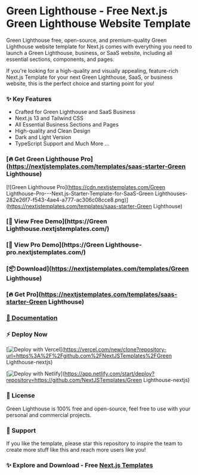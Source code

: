 # Green Lighthouse - Free Next.js Green Lighthouse Website Template

Green Lighthouse free, open-source, and premium-quality Green Lighthouse website template for Next.js comes with everything you need to launch a Green Lighthouse, business, or SaaS website, including all essential sections, components, and pages.

If you're looking for a high-quality and visually appealing, feature-rich Next.js Template for your next Green Lighthouse, SaaS, or business website, this is the perfect choice and starting point for you!

### ✨ Key Features
- Crafted for Green Lighthouse and SaaS Business
- Next.js 13 and Tailwind CSS
- All Essential Business Sections and Pages
- High-quality and Clean Design
- Dark and Light Version
- TypeScript Support
and Much More ...

### [🔥 Get Green Lighthouse Pro](https://nextjstemplates.com/templates/saas-starter-Green Lighthouse)

[![Green Lighthouse Pro](https://cdn.nextjstemplates.com/Green Lighthouse-Pro---Next.js-Starter-Template-for-SaaS-Green Lighthouses-282e26f7-f543-4ae4-a777-ac306c08cce8.png)](https://nextjstemplates.com/templates/saas-starter-Green Lighthouse)

### [🚀 View Free Demo](https://Green Lighthouse.nextjstemplates.com/)

### [🚀 View Pro Demo](https://Green Lighthouse-pro.nextjstemplates.com/)

### [📦 Download](https://nextjstemplates.com/templates/Green Lighthouse)

### [🔥 Get Pro](https://nextjstemplates.com/templates/saas-starter-Green Lighthouse)

### [🔌 Documentation](https://nextjstemplates.com/docs)

### ⚡ Deploy Now

[![Deploy with Vercel](https://vercel.com/button)](https://vercel.com/new/clone?repository-url=https%3A%2F%2Fgithub.com%2FNextJSTemplates%2FGreen Lighthouse-nextjs)

[![Deploy with Netlify](https://www.netlify.com/img/deploy/button.svg)](https://app.netlify.com/start/deploy?repository=https://github.com/NextJSTemplates/Green Lighthouse-nextjs)


### 📄 License
Green Lighthouse is 100% free and open-source, feel free to use with your personal and commercial projects.

### 💜 Support
If you like the template, please star this repository to inspire the team to create more stuff like this and reach more users like you!

### ✨ Explore and Download - Free [Next.js Templates](https://nextjstemplates.com)

